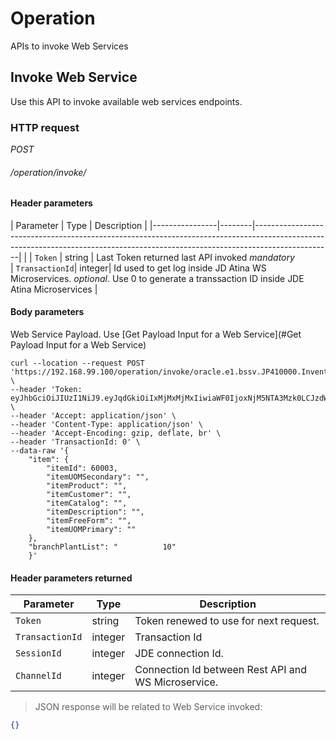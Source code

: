 # Operation #

APIs to invoke Web Services

## Invoke Web Service ##
 
Use this API to invoke available web services endpoints.

### HTTP request ###

<div class="api-endpoint">
	<div class="endpoint-data">
		<i class="label label-get">POST</i>
		<h6>/operation/invoke/<web-service></h6>
	</div>
</div>

#### Header parameters ####

|   Parameter    |  Type  |                                                                                  Description                                                                                  |
|----------------|--------|-------------------------------------------------------------------------------------------------------------------------------------------------------------------------------|                                                                                                                      |
| `Token`        | string | Last Token returned last API invoked <i class="label label-info">mandatory</i>     
| `TransactionId`| integer| Id used to get log inside JD Atina WS Microservices. <i class="label label-info">optional</i>. Use 0 to generate a transsaction ID inside JDE Atina Microservices                                                                       |

#### Body parameters ####

Web Service Payload. Use [Get Payload Input for a Web Service](#Get Payload Input for a Web Service)


```cURL
curl --location --request POST 'https://192.168.99.100/operation/invoke/oracle.e1.bssv.JP410000.InventoryManager.getItemPrice' \
--header 'Token: eyJhbGciOiJIUzI1NiJ9.eyJqdGkiOiIxMjMxMjMxIiwiaWF0IjoxNjM5NTA3Mzk0LCJzdWIiOiJTdWJqZWN0IiwiaXNzIjoiSXNzdWUiLCJ1c2VyIjoiSkRFIiwicGFzc3dvcmQiOiJtb2R1czIwMjAhIiwiZW52aXJvbm1lbnQiOiJKRFY5MjAiLCJyb2xlIjoiKkFMTCIsInNlc3Npb25JZCI6MCwiZXhwIjoxNjM5NTA3ODc0fQ.Ogs48EupSc2VMFfYp10lvbdtEjE5Qk6pte9x3KKZPio' \
--header 'Accept: application/json' \
--header 'Content-Type: application/json' \
--header 'Accept-Encoding: gzip, deflate, br' \
--header 'TransactionId: 0' \
--data-raw '{
    "item": {
        "itemId": 60003,
        "itemUOMSecondary": "",
        "itemProduct": "",
        "itemCustomer": "",
        "itemCatalog": "",
        "itemDescription": "",
        "itemFreeForm": "",
        "itemUOMPrimary": ""
    },
    "branchPlantList": "          10"
    }'
```

#### Header parameters returned ####

|   Parameter    |  Type  |                                                                                  Description                                                                                  |
|----------------|--------|-------------------------------------------------------------------------------------------------------------------------------------------------------------------------------|
| `Token`        | string | Token renewed to use for next request.                                                                                                            |
| `TransactionId`| integer| Transaction Id
| `SessionId`    | integer| JDE connection Id.
| `ChannelId`    | integer| Connection Id between Rest API and WS Microservice.

 
> JSON response will be related to Web Service invoked:

```json
{}
```

